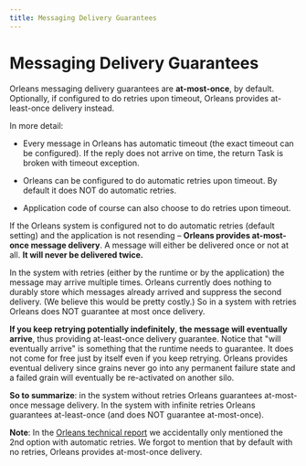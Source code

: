 ```yaml
---
title: Messaging Delivery Guarantees
---
```


# Messaging Delivery Guarantees

Orleans messaging delivery guarantees are **at-most-once**, by default.
Optionally, if configured to do retries upon timeout, Orleans provides at-least-once deliv­ery instead.

In more detail:

* Every message in Orleans has automatic timeout (the exact timeout can be configured). If the reply does not arrive on time, the return Task is broken with timeout exception.

* Orleans can be configured to do automatic retries upon timeout. By default it does NOT do automatic retries.

* Application code of course can also choose to do retries upon timeout.

If the Orleans system is configured not to do automatic retries (default setting) and the application is not resending – **Orleans provides at-most-once message delivery**. A message will either be delivered once or not at all. **It will never be delivered twice.**

In the system with retries (either by the runtime or by the application) the message may arrive multiple times. Orleans currently does nothing to durably store which messages already arrived and suppress the second delivery. (We believe this would be pretty costly.) So in a system with retries Orleans does NOT guarantee at most once delivery.

**If you keep retrying potentially indefinitely**, **the message will eventually arrive**, thus providing at-least-once delivery guarantee. Notice that "will eventually arrive" is something that the runtime needs to guarantee. It does not come for free just by itself even if you keep retrying. Orleans provides eventual delivery since grains never go into any permanent failure state and a failed grain will eventually be re-activated on another silo.

**So to summarize**: in the system without retries Orleans guarantees at-most-once message delivery. In the system with infinite retries Orleans guarantees at-least-once (and does NOT guarantee at-most-once).

**Note**:
In the [Orleans technical report](http://research.microsoft.com/pubs/210931/Orleans-MSR-TR-2014-41.pdf) we accidentally only mentioned the 2nd option with automatic retries. We forgot to mention that by default with no retries, Orleans provides at-most-once delivery.
